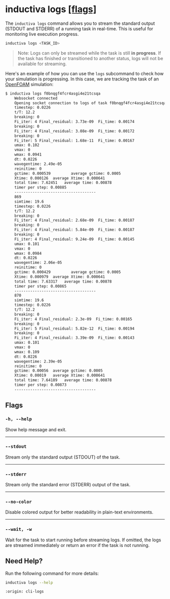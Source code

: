 # inductiva **logs** [\[flags\]](#flags)

The `inductiva logs` command allows you to stream the standard output (STDOUT and STDERR) of a running task in real-time. This is useful for monitoring live execution progress.

```sh
inductiva logs <TASK_ID>
```

> Note: Logs can only be streamed while the task is still **in progress**. If the task has finished or transitioned to another status, logs will not be available for streaming.

Here's an example of how you can use the `logs` subcommand to check how your
simulation is progressing. In this case, we are tracking the task of an [OpenFOAM](https://inductiva.ai/guides/openfoam) simulation:

```bash
$ inductiva logs f0bnqgf4fcr4asgi4e21tcsqa
    Websocket connected
    Opening socket connection to logs of task f0bnqgf4fcr4asgi4e21tcsqa ...
    timestep: 0.0226
    t/T: 12.2
    breaking: 0
    Fi_iter: 4 Final_residual: 3.73e-09  Fi_time: 0.00174
    breaking: 0
    Fi_iter: 4 Final_residual: 3.08e-09  Fi_time: 0.00172
    breaking: 0
    Fi_iter: 5 Final_residual: 1.68e-11  Fi_time: 0.00167
    umax: 0.102
    vmax: 0
    wmax: 0.0941
    dt: 0.0226
    wavegentime: 2.49e-05
    reinitime: 0
    gctime: 0.000539         average gctime: 0.0005
    Xtime: 0.000126  average Xtime: 0.000641
    total time: 7.62451   average time: 0.00878
    timer per step: 0.00885
    ------------------------------------
    869
    simtime: 19.6
    timestep: 0.0226
    t/T: 12.2
    breaking: 0
    Fi_iter: 4 Final_residual: 2.68e-09  Fi_time: 0.00187
    breaking: 0
    Fi_iter: 4 Final_residual: 5.84e-09  Fi_time: 0.00187
    breaking: 0
    Fi_iter: 4 Final_residual: 9.24e-09  Fi_time: 0.00145
    umax: 0.101
    vmax: 0
    wmax: 0.0984
    dt: 0.0226
    wavegentime: 2.06e-05
    reinitime: 0
    gctime: 0.000429         average gctime: 0.0005
    Xtime: 0.000979  average Xtime: 0.000641
    total time: 7.63317   average time: 0.00878
    timer per step: 0.00865
    ------------------------------------
    870
    simtime: 19.6
    timestep: 0.0226
    t/T: 12.2
    breaking: 0
    Fi_iter: 4 Final_residual: 2.3e-09  Fi_time: 0.00165
    breaking: 0
    Fi_iter: 5 Final_residual: 5.82e-12  Fi_time: 0.00194
    breaking: 0
    Fi_iter: 4 Final_residual: 3.39e-09  Fi_time: 0.00143
    umax: 0.101
    vmax: 0
    wmax: 0.109
    dt: 0.0226
    wavegentime: 2.39e-05
    reinitime: 0
    gctime: 0.00056  average gctime: 0.0005
    Xtime: 0.00019   average Xtime: 0.000641
    total time: 7.64189   average time: 0.00878
    timer per step: 0.00873
    ------------------------------------
```

## Flags
### `-h, --help`

Show help message and exit.

---

### `--stdout`

Stream only the standard output (STDOUT) of the task.

---

### `--stderr`

Stream only the standard error (STDERR) output of the task.

---

### `--no-color`

Disable colored output for better readability in plain-text environments.

---

### `--wait, -w`

Wait for the task to start running before streaming logs. If omitted, the logs are streamed immediately or return an error if the task is not running.

## Need Help?
Run the following command for more details:

```sh
inductiva logs --help
```

```{banner_small}
:origin: cli-logs
```
